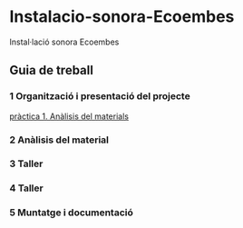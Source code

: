 # Instalacio-sonora-Ecoembes
Instal·lació sonora Ecoembes

## Guia de treball

### 1 Organització i presentació del projecte
[pràctica 1. Anàlisis del materials](materials.md)
### 2 Anàlisis del material
### 3 Taller
### 4 Taller
### 5 Muntatge i documentació 
